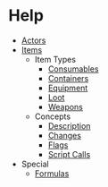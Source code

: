 # Help

- [Actors](Help/Actors)
- [Items](Help/Items)
  - Item Types
    - [Consumables](Help/Items/Consumables)
    - [Containers](Help/Items/Containers)
    - [Equipment](Help/Items/Equipment)
    - [Loot](/Help/Items/Loot)
    - [Weapons](Help/Items/Weapons)
  - Concepts
    - [Description](Help/Items/Description)
    - [Changes](Help/Items/Changes)
    - [Flags](Help/Items/Flags)
    - [Script Calls](Help/Items/Script-Calls)
- Special
  - [Formulas](Help/Formulas)

